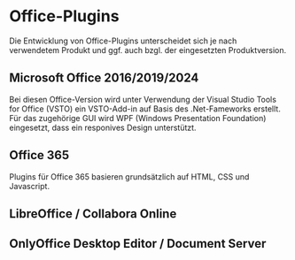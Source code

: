 # Office-Plugins

Die Entwicklung von Office-Plugins unterscheidet sich je nach verwendetem Produkt und ggf. auch bzgl. der eingesetzten Produktversion.

## Microsoft Office 2016/2019/2024
Bei diesen Office-Version wird unter Verwendung der Visual Studio Tools for Office (VSTO) ein VSTO-Add-in auf Basis des .Net-Fameworks erstellt. Für das zugehörige GUI wird WPF (Windows Presentation Foundation) eingesetzt, dass ein responives Design unterstützt.

## Office 365
Plugins für Office 365 basieren grundsätzlich auf HTML, CSS und Javascript.


## LibreOffice / Collabora Online

## OnlyOffice Desktop Editor / Document Server
